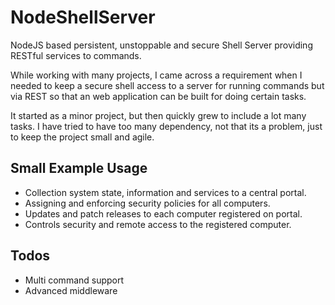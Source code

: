 # NodeShellServer

NodeJS based persistent, unstoppable and secure Shell Server providing RESTful 
services to commands.

While working with many projects, I came across a requirement when I needed to 
keep a secure shell access to a server for running commands but via REST so that
an web application can be built for doing certain tasks.

It started as a minor project, but then quickly grew to include a lot many tasks.
I have tried to have too many dependency, not that its a problem, just to keep the
project small and agile.


## Small Example Usage
+ Collection system state, information and services to a central portal.
+ Assigning and enforcing security policies for all computers.
+ Updates and patch releases to each computer registered on portal.
+ Controls security and remote access to the registered computer.

## Todos
+ Multi command support
+ Advanced middleware
